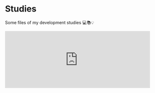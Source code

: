 # Studies
Some files of my development studies
💻📚💡
<div><iframe src="https://giphy.com/embed/Er3QVX48nt5ok" width="480" height="189" frameBorder="0" class="giphy-embed" allowFullScreen></iframe></div>
